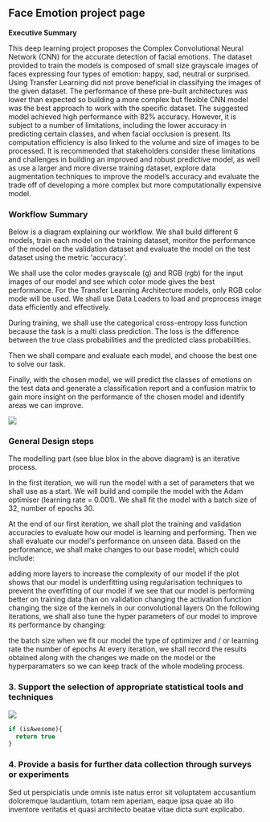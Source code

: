 ## Face Emotion project page

**Executive Summary** 

This deep learning project proposes the Complex Convolutional Neural Network (CNN) for the accurate detection of facial emotions. The dataset provided to train the models is composed of small size grayscale images of faces expressing four types of emotion: happy, sad, neutral or surprised. Using Transfer Learning did not prove beneficial in classifying the images of the given dataset. The performance of these pre-built architectures was lower than expected so building a more complex but flexible CNN model was the best approach to work with the specific dataset. The suggested model achieved high performance with 82% accuracy. However, it is subject to a number of limitations, including the lower accuracy in predicting certain classes, and when facial occlusion is present. Its computation efficiency is also linked to the volume and size of images to be processed. It is recommended that stakeholders consider these limitations and challenges in building an improved and robust predictive model, as well as use a larger and more diverse training dataset, explore data augmentation techniques to improve the model’s accuracy and evaluate the trade off of developing a more complex but more computationally expensive model.

### Workflow Summary

Below is a diagram explaining our workflow. We shall build different 6 models, train each model on the training dataset, monitor the performance of the model on the validation dataset and evaluate the model on the test dataset using the metric 'accuracy'.

We shall use the color modes grayscale (g) and RGB (rgb) for the input images of our model and see which color mode gives the best performance. For the Transfer Learning Architecture models, only RGB color mode will be used. We shall use Data Loaders to load and preprocess image data efficiently and effectively.

During training, we shall use the categorical cross-entropy loss function because the task is a multi class prediction. The loss is the difference between the true class probabilities and the predicted class probabilities.

Then we shall compare and evaluate each model, and choose the best one to solve our task.

Finally, with the chosen model, we will predict the classes of emotions on the test data and generate a classification report and a confusion matrix to gain more insight on the performance of the chosen model and identify areas we can improve. 

<img src="images/‎modeling_workflow.png?raw=true"/>

### General Design steps

The modelling part (see blue blox in the above diagram) is an iterative process.

In the first iteration, we will run the model with a set of parameters that we shall use as a start. We will build and compile the model with the Adam optimiser (learning rate = 0.001). We shall fit the model with a batch size of 32, number of epochs 30.

At the end of our first iteration, we shall plot the training and validation accuracies to evaluate how our model is learning and performing. Then we shall evaluate our model's performance on unseen data. Based on the performance, we shall make changes to our base model, which could include:

adding more layers to increase the complexity of our model if the plot shows that our model is underfitting
using regularisation techniques to prevent the overfitting of our model if we see that our model is performing better on training data than on validation
changing the activation function
changing the size of the kernels in our convolutional layers
On the following iterations, we shall also tune the hyper parameters of our model to improve its performance by changing:

the batch size when we fit our model
the type of optimizer and / or learning rate
the number of epochs
At every iteration, we shall record the results obtained along with the changes we made on the model or the hyperparamaters so we can keep track of the whole modeling process.

### 3. Support the selection of appropriate statistical tools and techniques

<img src="images/dummy_thumbnail.jpg?raw=true"/>

```javascript
if (isAwesome){
  return true
}
```

### 4. Provide a basis for further data collection through surveys or experiments

Sed ut perspiciatis unde omnis iste natus error sit voluptatem accusantium doloremque laudantium, totam rem aperiam, eaque ipsa quae ab illo inventore veritatis et quasi architecto beatae vitae dicta sunt explicabo. 
